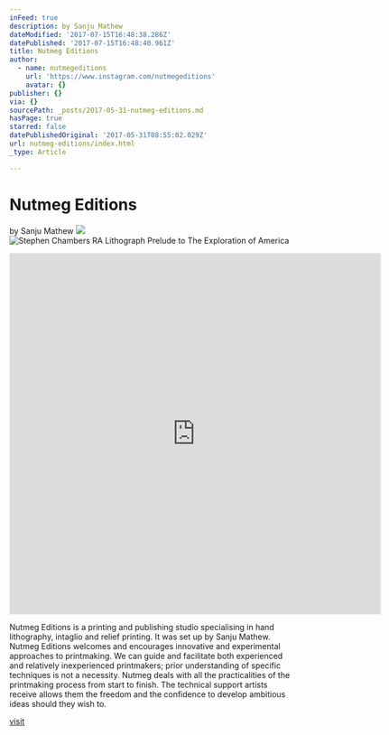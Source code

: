 ```yaml
---
inFeed: true
description: by Sanju Mathew
dateModified: '2017-07-15T16:48:38.286Z'
datePublished: '2017-07-15T16:48:40.961Z'
title: Nutmeg Editions
author:
  - name: nutmegeditions
    url: 'https://www.instagram.com/nutmegeditions'
    avatar: {}
publisher: {}
via: {}
sourcePath: _posts/2017-05-31-nutmeg-editions.md
hasPage: true
starred: false
datePublishedOriginal: '2017-05-31T08:55:02.029Z'
url: nutmeg-editions/index.html
_type: Article

---
```

# Nutmeg Editions

by Sanju Mathew
![](https://the-grid-user-content.s3-us-west-2.amazonaws.com/de7f0136-6984-48c1-884f-3fed57bc0f98.jpg)
![Stephen Chambers RA Lithograph Prelude to The Exploration of America](https://the-grid-user-content.s3-us-west-2.amazonaws.com/a3f19c01-2995-4bbe-b6dc-08c8831a875e.jpg)

<iframe src="https://cdn.embedly.com/widgets/media.html?src=http%3A%2F%2Fscontent.cdninstagram.com%2Ft50.2886-16%2F17158142_391745181195917_4322475599458205696_n.mp4&amp;src_secure=1&amp;url=https%3A%2F%2Fwww.instagram.com%2Fp%2FBRY--gVjkHM%2F&amp;image=https%3A%2F%2Fscontent.cdninstagram.com%2Ft51.2885-15%2Fs640x640%2Fe15%2F17126805_217470231992429_7836983046409551872_n.jpg&amp;key=a715cf41cc93453ca338d350cd26f87b&amp;type=video%2Fmp4&amp;schema=instagram" width="658" height="640" scrolling="no" frameborder="0" allowfullscreen="" style=""></iframe>

Nutmeg Editions is a printing and publishing studio specialising in hand lithography, intaglio and relief printing. It was set up by Sanju Mathew. Nutmeg Editions welcomes and encourages innovative and experimental approaches to printmaking. We can guide and facilitate both experienced and relatively inexperienced printmakers; prior understanding of specific techniques is not a necessity. Nutmeg deals with all the practicalities of the printmaking process from start to finish. The technical support artists receive allows them the freedom and the confidence to develop ambitious ideas should they wish to.

[visit][0]

[0]: https://www.nutmegeditions.com/